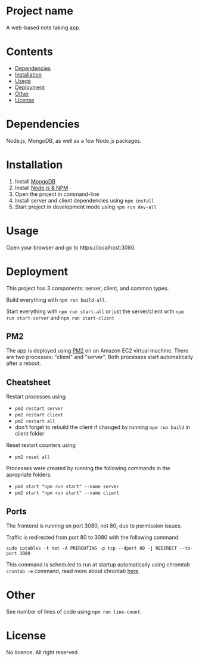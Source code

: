 # Project name

A web-based note taking app.

Contents
========

 * [Dependencies](#dependencies)
 * [Installation](#installation)
 * [Usage](#usage)
 * [Deployment](#deployment)
 * [Other](#other)
 * [License](#license)

# Dependencies

Node.js, MongoDB, as well as a few Node.js packages.

# Installation

1. Install [MongoDB](https://www.mongodb.com/try/download/community)
2. Install [Node.js & NPM](https://nodejs.org/en/download/)
3. Open the project in command-line
4. Install server and client dependencies using `npm install`
5. Start project in development mode using `npm run dev-all`

# Usage

Open your browser and go to https://localhost:3080.

# Deployment

This project has 3 components: server, client, and common types.

Build everything with `npm run build-all`.

Start everything with `npm run start-all` or just the server/client with `npm run start-server` and `npm run start-client`

## PM2

The app is deployed using [PM2](https://pm2.keymetrics.io/docs/usage/startup/) on an Amazon EC2 virtual machine. There are two processes: "client" and "server". Both processes start automatically after a reboot.

## Cheatsheet

Restart processes using
- `pm2 restart server`
- `pm2 restart client`
- `pm2 restart all`
- don't forget to rebuild the client if changed by running `npm run build` in client folder

Reset restart counters using
- `pm2 reset all`

Processes were created by running the following commands in the apropriate folders:
- `pm2 start "npm run start" --name server`
- `pm2 start "npm run start" --name client`

## Ports

The frontend is running on port 3080, not 80, due to permission issues.

Traffic is redirected from port 80 to 3080 with the following command:

`sudo iptables -t nat -A PREROUTING -p tcp --dport 80 -j REDIRECT --to-port 3080`

This command is scheduled to run at startup automatically using chromtab `crontab -e` command, read more about chrontab [here](https://askubuntu.com/questions/814/how-to-run-scripts-on-start-up).

# Other

See number of lines of code using `npm run line-count`.

# License

No licence. All right reserved.